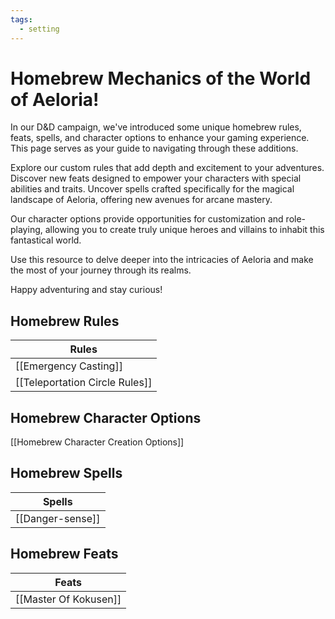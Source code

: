 ```yaml
---
tags:
  - setting
---
```

  
# Homebrew Mechanics of the World of Aeloria!

In our D&D campaign, we've introduced some unique homebrew rules, feats, spells, and character options to enhance your gaming experience. This page serves as your guide to navigating through these additions.

Explore our custom rules that add depth and excitement to your adventures. Discover new feats designed to empower your characters with special abilities and traits. Uncover spells crafted specifically for the magical landscape of Aeloria, offering new avenues for arcane mastery.

Our character options provide opportunities for customization and role-playing, allowing you to create truly unique heroes and villains to inhabit this fantastical world.

Use this resource to delve deeper into the intricacies of Aeloria and make the most of your journey through its realms. 

Happy adventuring and stay curious! 

## Homebrew Rules

| Rules                          |
| ------------------------------ |
| [[Emergency Casting]]          |
| [[Teleportation Circle Rules]] |

## Homebrew Character Options

[[Homebrew Character Creation Options]]

## Homebrew Spells

| Spells           |
| ---------------- |
| [[Danger-sense]] |

## Homebrew Feats

| Feats                         |
| ----------------------------- |
| [[Master Of Kokusen]] |

